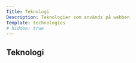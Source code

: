 ```yaml
---
Title: Teknologi
Description: Teknologier som används på webben
Template: technologies
# hidden: true
---
```


## Teknologi
<div class="techGB">

</div>

<div class="techGB">
</div>

<div class="techGB">
</div>

<div class="techGB">
</div>

<div class="techGB">
</div>

<div class="techGB">
</div>